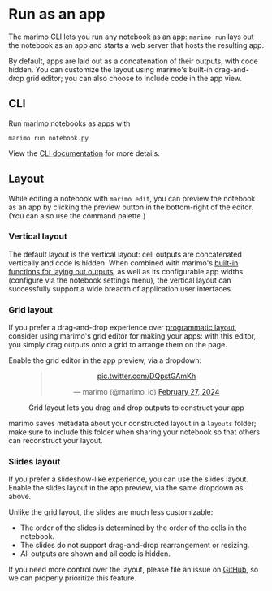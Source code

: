 # Run as an app

The marimo CLI lets you run any notebook as an app: `marimo run` lays out
the notebook as an app and starts a web server that hosts the resulting app.

By default, apps are laid out as a concatenation of their outputs, with
code hidden. You can customize the layout using marimo's built-in drag-and-drop
grid editor; you can also choose to include code in the app view.

## CLI

Run marimo notebooks as apps with

```
marimo run notebook.py
```

View the [CLI documentation](../cli.md#marimo-run) for more details.

## Layout

While editing a notebook with `marimo edit`, you can preview the notebook
as an app by clicking the preview button in the bottom-right of the editor.
(You can also use the command palette.)

### Vertical layout

The default layout is the vertical layout: cell outputs are concatenated
vertically and code is hidden. When combined with marimo's [built-in functions
for laying out outputs](../api/layouts/index.md), as well as its configurable
app widths (configure via the notebook settings menu), the vertical layout can
successfully support a wide breadth of application user interfaces.

### Grid layout

If you prefer a drag-and-drop experience over
[programmatic layout](../api/layouts/index.md), consider using marimo's grid
editor for making your apps: with this editor, you simply drag outputs onto a
grid to arrange them on the page.

Enable the grid editor in the app preview, via a dropdown:

<div align="center">
  <figure>
    <blockquote class="twitter-tweet" data-media-max-width="560">
      <p lang="en" dir="ltr">
        <a href="https://t.co/DQpstGAmKh">pic.twitter.com/DQpstGAmKh</a>
      </p>&mdash; marimo (@marimo_io)
      <a href="https://twitter.com/marimo_io/status/1762595771504116221?ref_src=twsrc%5Etfw">February 27, 2024</a>
    </blockquote>
    <script async src="https://platform.twitter.com/widgets.js" charset="utf-8"></script>
  </figure>
  <figcaption>Grid layout lets you drag and drop outputs to construct your app</figcaption>
</div>

marimo saves metadata about your constructed layout in a `layouts` folder;
make sure to include this folder when sharing your notebook so that others
can reconstruct your layout.

### Slides layout

If you prefer a slideshow-like experience, you can use the slides layout. Enable the slides layout in the app preview, via the same dropdown as above.

Unlike the grid layout, the slides are much less customizable:

- The order of the slides is determined by the order of the cells in the notebook.
- The slides do not support drag-and-drop rearrangement or resizing.
- All outputs are shown and all code is hidden.

If you need more control over the layout, please file an issue on [GitHub](https://github.com/marimo-team/marimo/issues),
so we can properly prioritize this feature.
